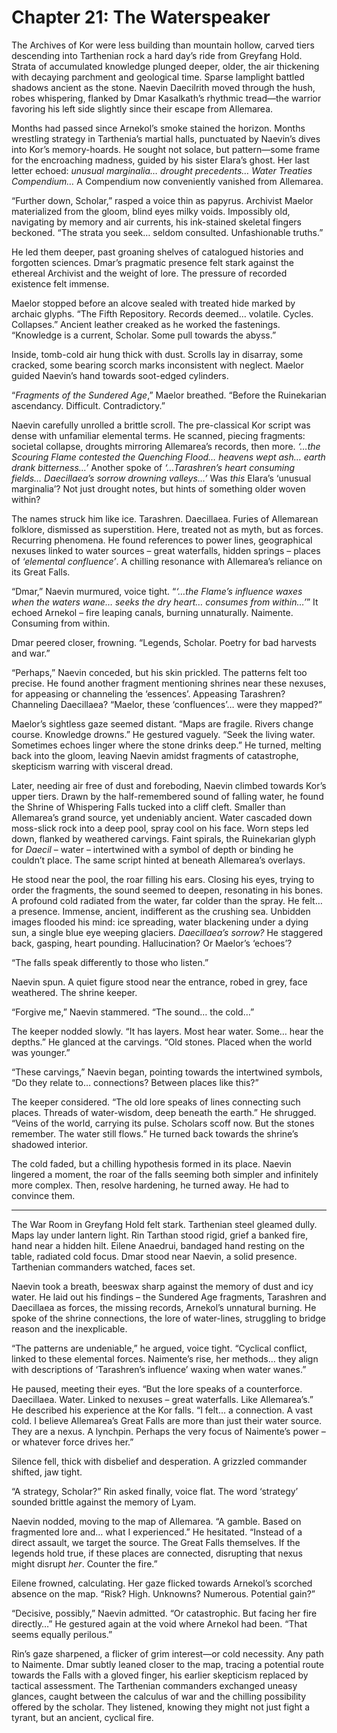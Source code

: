 # Chapter 21: The Waterspeaker

The Archives of Kor were less building than mountain hollow, carved tiers descending into Tarthenian rock a hard day’s ride from Greyfang Hold. Strata of accumulated knowledge plunged deeper, older, the air thickening with decaying parchment and geological time. Sparse lamplight battled shadows ancient as the stone. Naevin Daecilrith moved through the hush, robes whispering, flanked by Dmar Kasalkath’s rhythmic tread—the warrior favoring his left side slightly since their escape from Allemarea.

Months had passed since Arnekol’s smoke stained the horizon. Months wrestling strategy in Tarthenia’s martial halls, punctuated by Naevin’s dives into Kor’s memory-hoards. He sought not solace, but pattern—some frame for the encroaching madness, guided by his sister Elara’s ghost. Her last letter echoed: *unusual marginalia… drought precedents… Water Treaties Compendium…* A Compendium now conveniently vanished from Allemarea.

“Further down, Scholar,” rasped a voice thin as papyrus. Archivist Maelor materialized from the gloom, blind eyes milky voids. Impossibly old, navigating by memory and air currents, his ink-stained skeletal fingers beckoned. “The strata you seek… seldom consulted. Unfashionable truths.”

He led them deeper, past groaning shelves of catalogued histories and forgotten sciences. Dmar’s pragmatic presence felt stark against the ethereal Archivist and the weight of lore. The pressure of recorded existence felt immense.

Maelor stopped before an alcove sealed with treated hide marked by archaic glyphs. “The Fifth Repository. Records deemed… volatile. Cycles. Collapses.” Ancient leather creaked as he worked the fastenings. “Knowledge is a current, Scholar. Some pull towards the abyss.”

Inside, tomb-cold air hung thick with dust. Scrolls lay in disarray, some cracked, some bearing scorch marks inconsistent with neglect. Maelor guided Naevin’s hand towards soot-edged cylinders.

“*Fragments of the Sundered Age*,” Maelor breathed. “Before the Ruinekarian ascendancy. Difficult. Contradictory.”

Naevin carefully unrolled a brittle scroll. The pre-classical Kor script was dense with unfamiliar elemental terms. He scanned, piecing fragments: societal collapse, droughts mirroring Allemarea’s records, then more. *‘…the Scouring Flame contested the Quenching Flood… heavens wept ash… earth drank bitterness…’* Another spoke of *‘…Tarashren’s heart consuming fields… Daecillaea’s sorrow drowning valleys…’* Was *this* Elara’s ‘unusual marginalia’? Not just drought notes, but hints of something older woven within?

The names struck him like ice. Tarashren. Daecillaea. Furies of Allemarean folklore, dismissed as superstition. Here, treated not as myth, but as forces. Recurring phenomena. He found references to power lines, geographical nexuses linked to water sources – great waterfalls, hidden springs – places of *‘elemental confluence’*. A chilling resonance with Allemarea’s reliance on its Great Falls.

“Dmar,” Naevin murmured, voice tight. “*‘…the Flame’s influence waxes when the waters wane… seeks the dry heart… consumes from within…’*” It echoed Arnekol – fire leaping canals, burning unnaturally. Naimente. Consuming from within.

Dmar peered closer, frowning. “Legends, Scholar. Poetry for bad harvests and war.”

“Perhaps,” Naevin conceded, but his skin prickled. The patterns felt too precise. He found another fragment mentioning shrines near these nexuses, for appeasing or channeling the ‘essences’. Appeasing Tarashren? Channeling Daecillaea? “Maelor, these ‘confluences’… were they mapped?”

Maelor’s sightless gaze seemed distant. “Maps are fragile. Rivers change course. Knowledge drowns.” He gestured vaguely. “Seek the living water. Sometimes echoes linger where the stone drinks deep.” He turned, melting back into the gloom, leaving Naevin amidst fragments of catastrophe, skepticism warring with visceral dread.

Later, needing air free of dust and foreboding, Naevin climbed towards Kor’s upper tiers. Drawn by the half-remembered sound of falling water, he found the Shrine of Whispering Falls tucked into a cliff cleft. Smaller than Allemarea’s grand source, yet undeniably ancient. Water cascaded down moss-slick rock into a deep pool, spray cool on his face. Worn steps led down, flanked by weathered carvings. Faint spirals, the Ruinekarian glyph for *Daecil* – water – intertwined with a symbol of depth or binding he couldn’t place. The same script hinted at beneath Allemarea’s overlays.

He stood near the pool, the roar filling his ears. Closing his eyes, trying to order the fragments, the sound seemed to deepen, resonating in his bones. A profound cold radiated from the water, far colder than the spray. He felt… a presence. Immense, ancient, indifferent as the crushing sea. Unbidden images flooded his mind: ice spreading, water blackening under a dying sun, a single blue eye weeping glaciers. *Daecillaea’s sorrow?* He staggered back, gasping, heart pounding. Hallucination? Or Maelor’s ‘echoes’?

“The falls speak differently to those who listen.”

Naevin spun. A quiet figure stood near the entrance, robed in grey, face weathered. The shrine keeper.

“Forgive me,” Naevin stammered. “The sound… the cold…”

The keeper nodded slowly. “It has layers. Most hear water. Some… hear the depths.” He glanced at the carvings. “Old stones. Placed when the world was younger.”

“These carvings,” Naevin began, pointing towards the intertwined symbols, “Do they relate to… connections? Between places like this?”

The keeper considered. “The old lore speaks of lines connecting such places. Threads of water-wisdom, deep beneath the earth.” He shrugged. “Veins of the world, carrying its pulse. Scholars scoff now. But the stones remember. The water still flows.” He turned back towards the shrine’s shadowed interior.

The cold faded, but a chilling hypothesis formed in its place. Naevin lingered a moment, the roar of the falls seeming both simpler and infinitely more complex. Then, resolve hardening, he turned away. He had to convince them.

* * *

The War Room in Greyfang Hold felt stark. Tarthenian steel gleamed dully. Maps lay under lantern light. Rin Tarthan stood rigid, grief a banked fire, hand near a hidden hilt. Eilene Anaedrui, bandaged hand resting on the table, radiated cold focus. Dmar stood near Naevin, a solid presence. Tarthenian commanders watched, faces set.

Naevin took a breath, beeswax sharp against the memory of dust and icy water. He laid out his findings – the Sundered Age fragments, Tarashren and Daecillaea as forces, the missing records, Arnekol’s unnatural burning. He spoke of the shrine connections, the lore of water-lines, struggling to bridge reason and the inexplicable.

“The patterns are undeniable,” he argued, voice tight. “Cyclical conflict, linked to these elemental forces. Naimente’s rise, her methods… they align with descriptions of ‘Tarashren’s influence’ waxing when water wanes.”

He paused, meeting their eyes. “But the lore speaks of a counterforce. Daecillaea. Water. Linked to nexuses – great waterfalls. Like Allemarea’s.” He described his experience at the Kor falls. “I felt… a connection. A vast cold. I believe Allemarea’s Great Falls are more than just their water source. They are a nexus. A lynchpin. Perhaps the very focus of Naimente’s power – or whatever force drives her.”

Silence fell, thick with disbelief and desperation. A grizzled commander shifted, jaw tight.

“A strategy, Scholar?” Rin asked finally, voice flat. The word ‘strategy’ sounded brittle against the memory of Lyam.

Naevin nodded, moving to the map of Allemarea. “A gamble. Based on fragmented lore and… what I experienced.” He hesitated. “Instead of a direct assault, we target the source. The Great Falls themselves. If the legends hold true, if these places are connected, disrupting that nexus might disrupt *her*. Counter the fire.”

Eilene frowned, calculating. Her gaze flicked towards Arnekol’s scorched absence on the map. “Risk? High. Unknowns? Numerous. Potential gain?”

“Decisive, possibly,” Naevin admitted. “Or catastrophic. But facing her fire directly…” He gestured again at the void where Arnekol had been. “That seems equally perilous.”

Rin’s gaze sharpened, a flicker of grim interest—or cold necessity. Any path to Naimente. Dmar subtly leaned closer to the map, tracing a potential route towards the Falls with a gloved finger, his earlier skepticism replaced by tactical assessment. The Tarthenian commanders exchanged uneasy glances, caught between the calculus of war and the chilling possibility offered by the scholar. They listened, knowing they might not just fight a tyrant, but an ancient, cyclical fire.